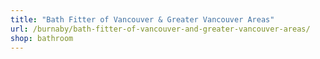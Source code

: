 ```yaml
---
title: "Bath Fitter of Vancouver & Greater Vancouver Areas"
url: /burnaby/bath-fitter-of-vancouver-and-greater-vancouver-areas/
shop: bathroom
---
```

